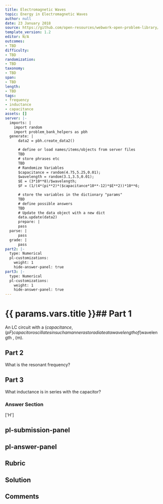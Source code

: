 ```yaml
---
title: Electromagnetic Waves
topic: Energy in Electromagnetic Waves
author: null
date: 23 January 2018
source: https://github.com/open-resources/webwork-open-problem-library/tree/master/Contrib/BrockPhysics/College_Physics_Urone/24.Electromagnetic_Waves/24-04.Energy_in_Electromagnetic_Waves/NU_U17_24_04_010.pg
template_version: 1.2
editor: N/A
outcomes:
- TBD
difficulty:
- TBD
randomization:
- TBD
taxonomy:
- TBD
span:
- TBD
length:
- TBD
tags:
- frequency
- inductance
- capacitance
assets: []
server: |-
  imports: |
    import random
    import problem_bank_helpers as pbh
  generate: |
      data2 = pbh.create_data2()

      # define or load names/items/objects from server files
      TBD
      # store phrases etc
      TBD
      # Randomize Variables
      $capacitance = random(4.75,5.25,0.01);
      $wavelength = random(3.1,3.5,0.01);
      $E = (3*10**8)/$wavelength;
      $F = (1/(4*(pi**2)*($capacitance*10**-12)*$E**2))*10**6;

      # store the variables in the dictionary "params"
      TBD
      # define possible answers
      TBD
      # Update the data object with a new dict
      data.update(data2)
      prepare: |
      pass
  parse: |
      pass
  grade: |
      pass
part2: |-
  type: Numerical
  pl-customizations:
    weight: 1
    hide-answer-panel: true
part3: |-
  type: Numerical
  pl-customizations:
    weight: 1
    hide-answer-panel: true
---
```


# {{ params.vars.title }}## Part 1 
An LC circuit with a ($capacitance , (pF) capacitor oscillates in such a manner as to radiate at a wavelength of ($wavelength , (m). 
## Part 2 
What is the resonant frequency? 
## Part 3 
What inductance is in series with the capacitor? 


### Answer Section 
['H']

## pl-submission-panel 


## pl-answer-panel 


## Rubric 


## Solution 


## Comments 


